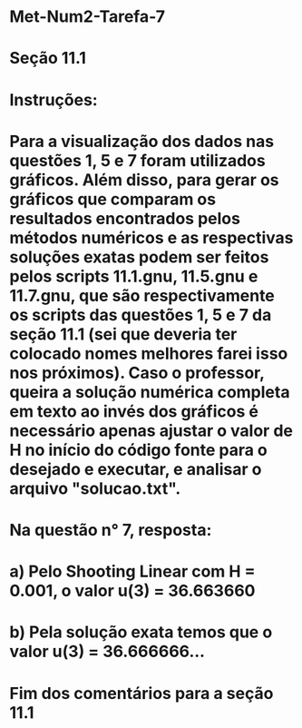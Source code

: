 # Met-Num2-Tarefa-7
#
# Seção 11.1
#  Instruções: 
# Para a visualização dos dados  nas questões  1, 5 e 7 foram utilizados gráficos. Além disso, para gerar os gráficos que comparam os resultados encontrados pelos métodos numéricos e as respectivas soluções exatas podem ser feitos pelos scripts 11.1.gnu, 11.5.gnu e 11.7.gnu, que são respectivamente os scripts das questões 1, 5 e 7 da seção 11.1 (sei que deveria ter colocado nomes melhores farei isso nos próximos). Caso o professor, queira a solução numérica completa em texto ao invés dos gráficos é necessário apenas ajustar o valor de H no início do código fonte para o desejado e executar, e analisar o arquivo "solucao.txt".
#  
#
# Na questão n° 7, resposta:
# a) Pelo Shooting Linear com H = 0.001, o valor u(3) = 36.663660
# b) Pela solução exata temos que o valor u(3) = 36.666666...
# 
# Fim dos comentários para a seção 11.1
